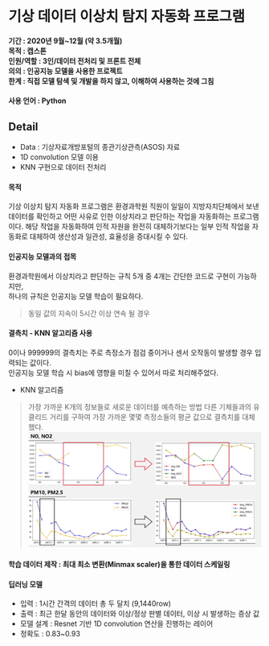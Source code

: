 # 기상 데이터 이상치 탐지 자동화 프로그램

#### 기간 : 2020년 9월~12월 (약 3.5개월) <br/>목적 : 캡스톤<br/>인원/역할 : 3인/데이터 전처리 및 프론트 전체<br/>의의 : 인공지능 모델을 사용한 프로젝트<br/>한계 : 직접 모델 탐색 및 개발을 하지 않고, 이해하여 사용하는 것에 그침


#### 사용 언어 : Python <br/>

## Detail

* Data : 기상자료개방포털의 종관기상관측(ASOS) 자료
* 1D convolution 모델 이용
* KNN 구현으로 데이터 전처리


#### 목적
기상 이상치 탐지 자동화 프로그램은 환경과학원 직원이 일일이 지방자치단체에서 보낸 데이터를 확인하고 어떤 사유로 인한 이상치라고 판단하는 작업을 자동화하는 프로그램이다. 해당 작업을 자동화하여 인적 자원을 완전히 대체하기보다는 일부 인적 작업을 자동화로 대체하여 생산성과 일관성, 효율성을 증대시킬 수 있다. 

#### 인공지능 모델과의 접목
환경과학원에서 이상치라고 판단하는 규칙 5개 중 4개는 간단한 코드로 구현이 가능하지만, <br/>하나의 규칙은 인공지능 모델 학습이 필요하다.
> 동일 값의 지속이 5시간 이상 연속 될 경우
> 

#### 결측치 - KNN 알고리즘 사용
0이나 999999의 결측치는 주로 측정소가 점검 중이거나 센서 오작동이 발생할 경우 입력되는 값이다.<br/> 인공지능 모델 학습 시 bias에 영향을 미칠 수 있어서 따로 처리해주었다.<br/>
* KNN 알고리즘
 > 가장 가까운 K개의 정보들로 새로운 데이터를 예측하는 방법
다른 기체들과의 유클리드 거리를 구하여 가장 가까운 몇몇 측정소들의 평균 값으로 결측치를 대체했다.<br/>
![Alt text](/20210304204528.png)

#### 학습 데이터 제작 : 최대 최소 변환(Minmax scaler)을 통한 데이터 스케일링
#### 딥러닝 모델
* 입력 : 1시간 간격의 데이터 총 두 달치 (9,1440row)
* 출력 : 최근 한달 동안의 데이터와 이상/정상 판별 데이터, 이상 시 발생하는 증상 값
* 모델 설계 : Resnet 기반 1D convolution 연산을 진행하는 레이어
* 정확도 : 0.83~0.93
